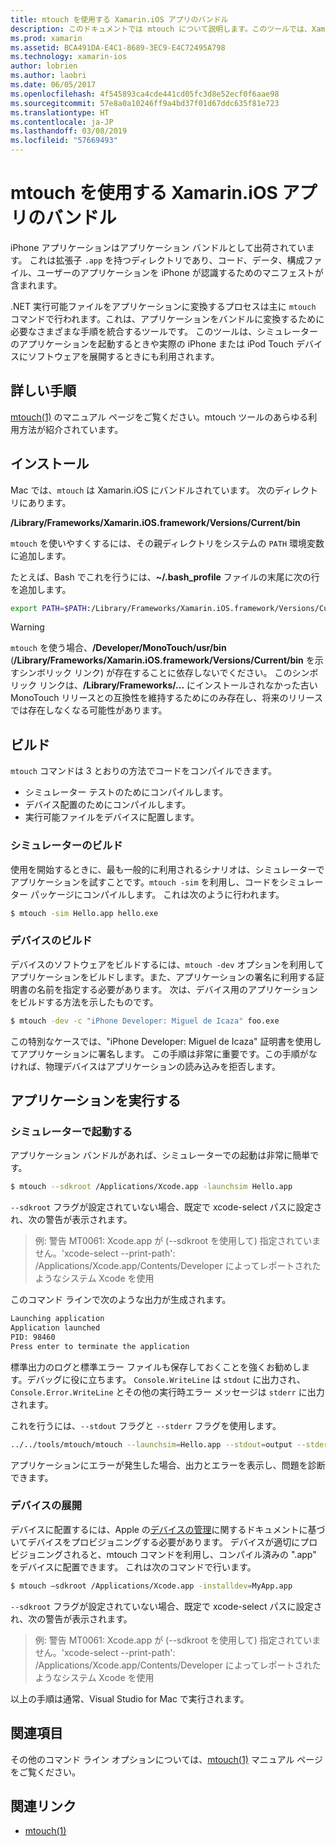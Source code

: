 ```yaml
---
title: mtouch を使用する Xamarin.iOS アプリのバンドル
description: このドキュメントでは mtouch について説明します。このツールでは、Xamarin.iOS アプリケーションのバンドルへの変換、シミュレーターでの起動、および物理デバイスへの展開に必要な多くの手順を実行します。
ms.prod: xamarin
ms.assetid: BCA491DA-E4C1-8689-3EC9-E4C72495A798
ms.technology: xamarin-ios
author: lobrien
ms.author: laobri
ms.date: 06/05/2017
ms.openlocfilehash: 4f545893ca4cde441cd05fc3d8e52ecf0f6aae98
ms.sourcegitcommit: 57e8a0a10246ff9a4bd37f01d67ddc635f81e723
ms.translationtype: HT
ms.contentlocale: ja-JP
ms.lasthandoff: 03/08/2019
ms.locfileid: "57669493"
---
```

# <a name="using-mtouch-to-bundle-xamarinios-apps"></a>mtouch を使用する Xamarin.iOS アプリのバンドル

iPhone アプリケーションはアプリケーション バンドルとして出荷されています。 これは拡張子 `.app` を持つディレクトリであり、コード、データ、構成ファイル、ユーザーのアプリケーションを iPhone が認識するためのマニフェストが含まれます。

.NET 実行可能ファイルをアプリケーションに変換するプロセスは主に `mtouch` コマンドで行われます。これは、アプリケーションをバンドルに変換するために必要なさまざまな手順を統合するツールです。 このツールは、シミュレーターのアプリケーションを起動するときや実際の iPhone または iPod Touch デバイスにソフトウェアを展開するときにも利用されます。

## <a name="detailed-instructions"></a>詳しい手順

[mtouch(1)](http://docs.go-mono.com/?link=man%3amtouch(1)) のマニュアル ページをご覧ください。mtouch ツールのあらゆる利用方法が紹介されています。

## <a name="installation"></a>インストール

Mac では、`mtouch` は Xamarin.iOS にバンドルされています。 次のディレクトリにあります。

**/Library/Frameworks/Xamarin.iOS.framework/Versions/Current/bin**

`mtouch` を使いやすくするには、その親ディレクトリをシステムの `PATH` 環境変数に追加します。  

たとえば、Bash でこれを行うには、**~/.bash_profile** ファイルの末尾に次の行を追加します。

```bash
export PATH=$PATH:/Library/Frameworks/Xamarin.iOS.framework/Versions/Current/bin
```

> [!WARNING]
> `mtouch` を使う場合、**/Developer/MonoTouch/usr/bin** (**/Library/Frameworks/Xamarin.iOS.framework/Versions/Current/bin** を示すシンボリック リンク) が存在することに依存しないでください。 このシンボリック リンクは、**/Library/Frameworks/...** にインストールされなかった古い MonoTouch リリースとの互換性を維持するためにのみ存在し、将来のリリースでは存在しなくなる可能性があります。

## <a name="building"></a>ビルド

`mtouch` コマンドは 3 とおりの方法でコードをコンパイルできます。

-  シミュレーター テストのためにコンパイルします。
-  デバイス配置のためにコンパイルします。
-  実行可能ファイルをデバイスに配置します。


### <a name="building-for-the-simulator"></a>シミュレーターのビルド

使用を開始するときに、最も一般的に利用されるシナリオは、シミュレーターでアプリケーションを試すことです。`mtouch -sim` を利用し、コードをシミュレーター パッケージにコンパイルします。 これは次のように行われます。

```bash
$ mtouch -sim Hello.app hello.exe
```

### <a name="building-for-the-device"></a>デバイスのビルド

デバイスのソフトウェアをビルドするには、`mtouch -dev` オプションを利用してアプリケーションをビルドします。また、アプリケーションの署名に利用する証明書の名前を指定する必要があります。 次は、デバイス用のアプリケーションをビルドする方法を示したものです。

```bash
$ mtouch -dev -c "iPhone Developer: Miguel de Icaza" foo.exe
```

この特別なケースでは、"iPhone Developer: Miguel de Icaza" 証明書を使用してアプリケーションに署名します。 この手順は非常に重要です。この手順がなければ、物理デバイスはアプリケーションの読み込みを拒否します。

 <a name="Running_your_Application" />


## <a name="running-your-application"></a>アプリケーションを実行する


### <a name="launching-on-the-simulator"></a>シミュレーターで起動する

アプリケーション バンドルがあれば、シミュレーターでの起動は非常に簡単です。

```bash
$ mtouch --sdkroot /Applications/Xcode.app -launchsim Hello.app 
```

`--sdkroot` フラグが設定されていない場合、既定で xcode-select パスに設定され、次の警告が表示されます。

> 例: 警告 MT0061: Xcode.app が (--sdkroot を使用して) 指定されていません。'xcode-select --print-path': /Applications/Xcode.app/Contents/Developer によってレポートされたようなシステム Xcode を使用 

このコマンド ラインで次のような出力が生成されます。

```bash
Launching application
Application launched
PID: 98460
Press enter to terminate the application
```



標準出力のログと標準エラー ファイルも保存しておくことを強くお勧めします。デバッグに役に立ちます。 `Console.WriteLine` は `stdout` に出力され、`Console.Error.WriteLine` とその他の実行時エラー メッセージは `stderr` に出力されます。

これを行うには、`--stdout` フラグと `--stderr` フラグを使用します。

```bash
../../tools/mtouch/mtouch --launchsim=Hello.app --stdout=output --stderr=error
```

アプリケーションにエラーが発生した場合、出力とエラーを表示し、問題を診断できます。


### <a name="deploying-to-a-device"></a>デバイスの展開

デバイスに配置するには、Apple の[デバイスの管理](https://developer.apple.com/library/ios/#documentation/Xcode/Conceptual/ios_development_workflow/00-About_the_iOS_Application_Development_Workflow/introduction.html)に関するドキュメントに基づいてデバイスをプロビジョニングする必要があります。 デバイスが適切にプロビジョニングされると、mtouch コマンドを利用し、コンパイル済みの ".app" をデバイスに配置できます。 これは次のコマンドで行います。

```bash
$ mtouch —sdkroot /Applications/Xcode.app -installdev=MyApp.app
```

`--sdkroot` フラグが設定されていない場合、既定で xcode-select パスに設定され、次の警告が表示されます。

> 例: 警告 MT0061: Xcode.app が (--sdkroot を使用して) 指定されていません。'xcode-select --print-path': /Applications/Xcode.app/Contents/Developer によってレポートされたようなシステム Xcode を使用 

以上の手順は通常、Visual Studio for Mac で実行されます。

## <a name="reference"></a>関連項目

その他のコマンド ライン オプションについては、[mtouch(1)](http://docs.go-mono.com/?link=man%3amtouch(1)) マニュアル ページをご覧ください。



## <a name="related-links"></a>関連リンク

- [mtouch(1)](http://iosapi.xamarin.com/?link=man%3amtouch(1))
